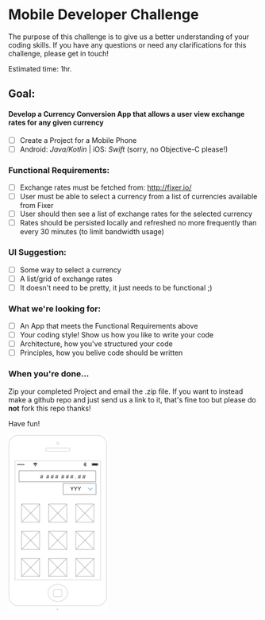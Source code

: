 # Mobile Developer Challenge

The purpose of this challenge is to give us a better understanding of your coding skills. If you have any questions or need any clarifications for this challenge, please get in touch!

Estimated time: 1hr. 

## Goal:

#### Develop a Currency Conversion App that allows a user view exchange rates for any given currency

- [ ] Create a Project for a Mobile Phone
- [ ] Android: _Java/Kotlin_ | iOS: _Swift_ (sorry, no Objective-C please!)

### Functional Requirements:
- [ ] Exchange rates must be fetched from: http://fixer.io/  
- [ ] User must be able to select a currency from a list of currencies available from Fixer
- [ ] User should then see a list of exchange rates for the selected currency
- [ ] Rates should be persisted locally and refreshed no more frequently than every 30 minutes (to limit bandwidth usage)

### UI Suggestion:
- [ ] Some way to select a currency
- [ ] A list/grid of exchange rates
- [ ] It doesn't need to be pretty, it just needs to be functional ;)

### What we're looking for:
- [ ] An App that meets the Functional Requirements above
- [ ] Your coding style! Show us how you like to write your code
- [ ] Architecture, how you've structured your code
- [ ] Principles, how you belive code should be written

### When you're done...

Zip your completed Project and email the .zip file.
If you want to instead make a github repo and just send us a link to it, that's fine too but please do __not__ fork this repo thanks!

Have fun!

![UI Suggested Wireframe](ui_suggestion.png)
